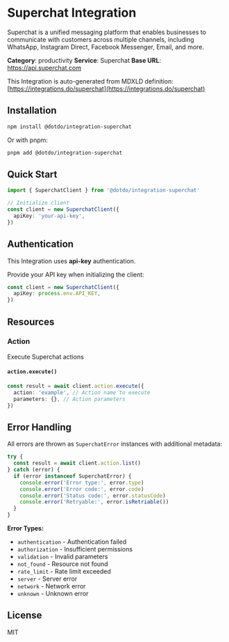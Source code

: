 # Superchat Integration

Superchat is a unified messaging platform that enables businesses to communicate with customers across multiple channels, including WhatsApp, Instagram Direct, Facebook Messenger, Email, and more.

**Category**: productivity
**Service**: Superchat
**Base URL**: https://api.superchat.com

This Integration is auto-generated from MDXLD definition: [https://integrations.do/superchat](https://integrations.do/superchat)

## Installation

```bash
npm install @dotdo/integration-superchat
```

Or with pnpm:

```bash
pnpm add @dotdo/integration-superchat
```

## Quick Start

```typescript
import { SuperchatClient } from '@dotdo/integration-superchat'

// Initialize client
const client = new SuperchatClient({
  apiKey: 'your-api-key',
})
```

## Authentication

This Integration uses **api-key** authentication.

Provide your API key when initializing the client:

```typescript
const client = new SuperchatClient({
  apiKey: process.env.API_KEY,
})
```

## Resources

### Action

Execute Superchat actions

#### `action.execute()`

```typescript
const result = await client.action.execute({
  action: 'example', // Action name to execute
  parameters: {}, // Action parameters
})
```

## Error Handling

All errors are thrown as `SuperchatError` instances with additional metadata:

```typescript
try {
  const result = await client.action.list()
} catch (error) {
  if (error instanceof SuperchatError) {
    console.error('Error type:', error.type)
    console.error('Error code:', error.code)
    console.error('Status code:', error.statusCode)
    console.error('Retryable:', error.isRetriable())
  }
}
```

**Error Types:**

- `authentication` - Authentication failed
- `authorization` - Insufficient permissions
- `validation` - Invalid parameters
- `not_found` - Resource not found
- `rate_limit` - Rate limit exceeded
- `server` - Server error
- `network` - Network error
- `unknown` - Unknown error

## License

MIT
